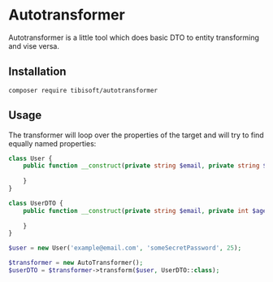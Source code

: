 # Autotransformer

Autotransformer is a little tool which does basic DTO to entity transforming and vise versa. 

## Installation 
```
composer require tibisoft/autotransformer
```

## Usage

The transformer will loop over the properties of the target and will try to find equally named properties:
```php
class User {
    public function __construct(private string $email, private string $plainPassword, private int $age) {
    
    }
}

class UserDTO {
    public function __construct(private string $email, private int $age) {
    
    }
}

$user = new User('example@email.com', 'someSecretPassword', 25);

$transformer = new AutoTransformer();
$userDTO = $transformer->transform($user, UserDTO::class);
```

